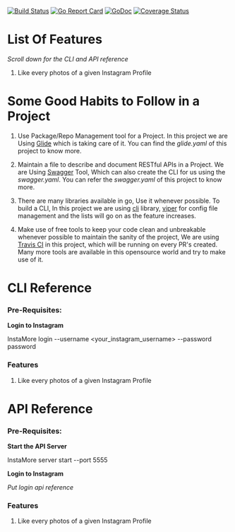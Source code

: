 [![Build Status](https://travis-ci.org/bharathshetty4/InstaMore.svg?branch=master)](https://travis-ci.org/bharathshetty4/InstaMore)
[![Go Report Card](https://goreportcard.com/badge/github.com/bharathshetty4/InstaMore)](https://goreportcard.com/report/github.com/bharathshetty4/InstaMore)
[![GoDoc](https://godoc.org/github.com/bharathshetty4/InstaMore?status.svg)](https://godoc.org/github.com/bharathshetty4/InstaMore)
[![Coverage Status](https://coveralls.io/repos/github/bharathshetty4/InstaMore/badge.svg?branch=master)](https://coveralls.io/github/bharathshetty4/InstaMore?branch=master)

# List Of Features
*Scroll down for the CLI and API reference*
1. Like every photos of a given Instagram Profile

# Some Good Habits to Follow in a Project
1. Use Package/Repo Management tool for a Project. In this project we are
Using [Glide](https://github.com/Masterminds/glide) which is taking care of it.
You can find the *glide.yaml* of this project to know more.

2. Maintain a file to describe and document RESTful APIs in a Project. We are
Using [Swagger](https://github.com/go-swagger/go-swagger) Tool, Which can also
create the CLI for us using the *swagger.yaml*.
You can refer the *swagger.yaml* of this project to know more.

3. There are many libraries available in go, Use it whenever possible.
To build a CLI, In this project we are
using [cli](https://github.com/urfave/cli) library,
[viper](https://github.com/spf13/viper) for config file management and the
lists will go on as the feature increases.

4. Make use of free tools to keep your code clean and unbreakable whenever
possible to maintain the sanity of the project,
We are using [Travis CI](https://travis-ci.org/bharathshetty4/InstaMore) in
this project, which will be running on every PR's created. Many more tools are
available in this opensource world and try to make use of it.

# CLI Reference
### Pre-Requisites:
**Login to Instagram**

InstaMore login --username <your_instagram_username> --password password

### Features
1. Like every photos of a given Instagram Profile


# API Reference
### Pre-Requisites:
**Start the API Server**

InstaMore server start --port 5555

**Login to Instagram**

*Put login api reference*

### Features
1. Like every photos of a given Instagram Profile


